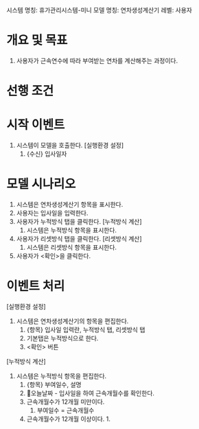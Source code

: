 시스템 명칭: 휴가관리시스템-미니
모델 명칭:  연차생성계산기
레벨: 사용자

# 개요 및 목표
1. 사용자가 근속연수에 따라 부여받는 연차를 계산해주는 과정이다.

# 선행 조건


# 시작 이벤트
1. 시스템이 모델을 호출한다. [실행환경 설정]
	1. {수신} 입사일자

# 모델 시나리오
1. 시스템은 연차생성계산기 항목을 표시한다. 
2. 사용자는 입사일을 입력한다. 
3. 사용자가 누적방식 탭을 클릭한다. [누적방식 계산]
	1. 시스템은 누적방식 항목을 표시한다.
4. 사용자가 리셋방식 탭을 클릭한다. [리셋방식 계산]
	1. 시스템은 리셋방식 항목을 표시한다.
5. 사용자가 <확인>을 클릭한다.

# 이벤트 처리
[실행환경 설정]
1. 시스템은 연차생성계산기의 항목을 편집한다.
	1. {항목} 입사일 입력란, 누적방식 탭, 리셋방식 탭
	2. 기본탭은 누적방식으로 한다.
	3. <확인> 버튼

 [누적방식 계산]
 1. 시스템은 누적방식 항목을 편집한다.
	 1. {항목} 부여일수, 설명
	 2. 오늘날짜 - 입사일을 하여 근속개월수를 확인한다.
	 3. 근속개월수가 12개월 미만이다.
		 1. 부여일수 = 근속개월수
	 4. 근속개월수가 12개월 이상이다.
		 1. 